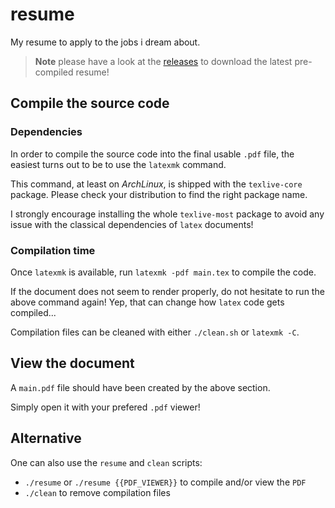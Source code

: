 # resume
My resume to apply to the jobs i dream about.

> **Note**
> please have a look at the [releases](https://github.com/amtoine/resume/releases) to download the latest pre-compiled resume!

## Compile the source code
### Dependencies
In order to compile the source code into the final usable `.pdf` file, the easiest turns out to be to use the `latexmk` command.

This command, at least on *ArchLinux*, is shipped with the `texlive-core` package. Please check your distribution to find the right package name.

I strongly encourage installing the whole `texlive-most` package to avoid any issue with the classical dependencies of `latex` documents!

### Compilation time
Once `latexmk` is available, run `latexmk -pdf main.tex` to compile the code.

If the document does not seem to render properly, do not hesitate to run the above command again! Yep, that can change how `latex` code gets compiled...

Compilation files can be cleaned with either `./clean.sh` or `latexmk -C`.

## View the document
A `main.pdf` file should have been created by the above section.

Simply open it with your prefered `.pdf` viewer!


## Alternative
One can also use the `resume` and `clean` scripts:
- `./resume` or `./resume {{PDF_VIEWER}}` to compile and/or view the `PDF`
- `./clean` to remove compilation files
